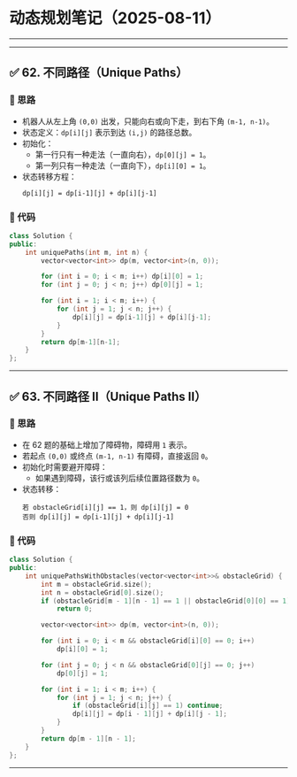 # 动态规划笔记（2025-08-11）

---
---

## ✅ 62. 不同路径（Unique Paths）

### 🧠 思路
- 机器人从左上角 `(0,0)` 出发，只能向右或向下走，到右下角 `(m-1, n-1)`。
- 状态定义：`dp[i][j]` 表示到达 `(i,j)` 的路径总数。
- 初始化：
  - 第一行只有一种走法（一直向右），`dp[0][j] = 1`。
  - 第一列只有一种走法（一直向下），`dp[i][0] = 1`。
- 状态转移方程：
  ```
  dp[i][j] = dp[i-1][j] + dp[i][j-1]
  ```

### 🧾 代码
```cpp
class Solution { 
public:
    int uniquePaths(int m, int n) {
        vector<vector<int>> dp(m, vector<int>(n, 0));

        for (int i = 0; i < m; i++) dp[i][0] = 1;
        for (int j = 0; j < n; j++) dp[0][j] = 1;

        for (int i = 1; i < m; i++) {
            for (int j = 1; j < n; j++) {
                dp[i][j] = dp[i-1][j] + dp[i][j-1];
            }
        }
        return dp[m-1][n-1];
    }
};
```

---

## ✅ 63. 不同路径 II（Unique Paths II）

### 🧠 思路
- 在 62 题的基础上增加了障碍物，障碍用 `1` 表示。
- 若起点 `(0,0)` 或终点 `(m-1, n-1)` 有障碍，直接返回 `0`。
- 初始化时需要避开障碍：
  - 如果遇到障碍，该行或该列后续位置路径数为 `0`。
- 状态转移：
  ```
  若 obstacleGrid[i][j] == 1，则 dp[i][j] = 0
  否则 dp[i][j] = dp[i-1][j] + dp[i][j-1]
  ```

### 🧾 代码
```cpp
class Solution {
public:
    int uniquePathsWithObstacles(vector<vector<int>>& obstacleGrid) {
        int m = obstacleGrid.size();
        int n = obstacleGrid[0].size();
        if (obstacleGrid[m - 1][n - 1] == 1 || obstacleGrid[0][0] == 1)
            return 0;

        vector<vector<int>> dp(m, vector<int>(n, 0));

        for (int i = 0; i < m && obstacleGrid[i][0] == 0; i++)
            dp[i][0] = 1;

        for (int j = 0; j < n && obstacleGrid[0][j] == 0; j++)
            dp[0][j] = 1;

        for (int i = 1; i < m; i++) {
            for (int j = 1; j < n; j++) {
                if (obstacleGrid[i][j] == 1) continue;
                dp[i][j] = dp[i - 1][j] + dp[i][j - 1];
            }
        }
        return dp[m - 1][n - 1];
    }
};
```

---


